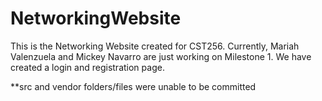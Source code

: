 # NetworkingWebsite

This is the Networking Website created for CST256. Currently, Mariah Valenzuela and Mickey Navarro are just working on Milestone 1. We have created a login and registration page. 

**src and vendor folders/files were unable to be committed

